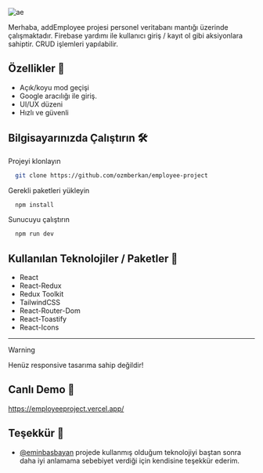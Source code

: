 

![ae](https://github.com/user-attachments/assets/b9113b32-9e07-4ede-99ac-96b99382c3e2)

Merhaba, addEmployee projesi personel veritabanı mantığı üzerinde çalışmaktadır. Firebase yardımı ile kullanıcı giriş / kayıt ol gibi aksiyonlara sahiptir. CRUD işlemleri yapılabilir.



## Özellikler 🌌

- Açık/koyu mod geçişi
- Google aracılığı ile giriş.
- UI/UX düzeni
- Hızlı ve güvenli

  
## Bilgisayarınızda Çalıştırın 🛠

Projeyi klonlayın

```bash
  git clone https://github.com/ozmberkan/employee-project
```

Gerekli paketleri yükleyin

```bash
  npm install
```

Sunucuyu çalıştırın

```bash
  npm run dev
```

  
## Kullanılan Teknolojiler / Paketler 📕
 
*   React
*   React-Redux
*   Redux Toolkit
*   TailwindCSS
*   React-Router-Dom
*   React-Toastify
*   React-Icons


<hr>

> [!WARNING]  
> Henüz responsive tasarıma sahip değildir!
  
## Canlı Demo 🚀

https://employeeproject.vercel.app/

  
## Teşekkür 🙏

- [@eminbasbayan](https://www.github.com/eminbasbayan) projede kullanmış olduğum teknolojiyi baştan sonra daha iyi anlamama sebebiyet verdiği için kendisine teşekkür ederim.

  
